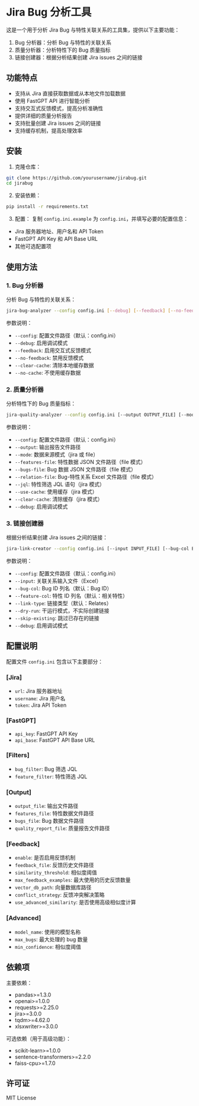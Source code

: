 # Jira Bug 分析工具

这是一个用于分析 Jira Bug 与特性关联关系的工具集，提供以下主要功能：

1. Bug 分析器：分析 Bug 与特性的关联关系
2. 质量分析器：分析特性下的 Bug 质量指标
3. 链接创建器：根据分析结果创建 Jira issues 之间的链接

## 功能特点

- 支持从 Jira 直接获取数据或从本地文件加载数据
- 使用 FastGPT API 进行智能分析
- 支持交互式反馈模式，提高分析准确性
- 提供详细的质量分析报告
- 支持批量创建 Jira issues 之间的链接
- 支持缓存机制，提高处理效率

## 安装

1. 克隆仓库：
```bash
git clone https://github.com/yourusername/jirabug.git
cd jirabug
```

2. 安装依赖：
```bash
pip install -r requirements.txt
```

3. 配置：
复制 `config.ini.example` 为 `config.ini`，并填写必要的配置信息：
- Jira 服务器地址、用户名和 API Token
- FastGPT API Key 和 API Base URL
- 其他可选配置项

## 使用方法

### 1. Bug 分析器

分析 Bug 与特性的关联关系：

```bash
jira-bug-analyzer --config config.ini [--debug] [--feedback] [--no-feedback] [--clear-cache] [--no-cache]
```

参数说明：
- `--config`: 配置文件路径（默认：config.ini）
- `--debug`: 启用调试模式
- `--feedback`: 启用交互式反馈模式
- `--no-feedback`: 禁用反馈模式
- `--clear-cache`: 清除本地缓存数据
- `--no-cache`: 不使用缓存数据

### 2. 质量分析器

分析特性下的 Bug 质量指标：

```bash
jira-quality-analyzer --config config.ini [--output OUTPUT_FILE] [--mode {jira,file}] [--features-file FEATURES_FILE] [--bugs-file BUGS_FILE] [--relation-file RELATION_FILE] [--jql JQL] [--use-cache] [--clear-cache] [--debug]
```

参数说明：
- `--config`: 配置文件路径（默认：config.ini）
- `--output`: 输出报告文件路径
- `--mode`: 数据来源模式（jira 或 file）
- `--features-file`: 特性数据 JSON 文件路径（file 模式）
- `--bugs-file`: Bug 数据 JSON 文件路径（file 模式）
- `--relation-file`: Bug-特性关系 Excel 文件路径（file 模式）
- `--jql`: 特性筛选 JQL 语句（jira 模式）
- `--use-cache`: 使用缓存（jira 模式）
- `--clear-cache`: 清除缓存（jira 模式）
- `--debug`: 启用调试模式

### 3. 链接创建器

根据分析结果创建 Jira issues 之间的链接：

```bash
jira-link-creator --config config.ini [--input INPUT_FILE] [--bug-col BUG_COL] [--feature-col FEATURE_COL] [--link-type LINK_TYPE] [--dry-run] [--skip-existing] [--debug]
```

参数说明：
- `--config`: 配置文件路径（默认：config.ini）
- `--input`: 关联关系输入文件（Excel）
- `--bug-col`: Bug ID 列名（默认：Bug ID）
- `--feature-col`: 特性 ID 列名（默认：相关特性）
- `--link-type`: 链接类型（默认：Relates）
- `--dry-run`: 干运行模式，不实际创建链接
- `--skip-existing`: 跳过已存在的链接
- `--debug`: 启用调试模式

## 配置说明

配置文件 `config.ini` 包含以下主要部分：

### [Jira]
- `url`: Jira 服务器地址
- `username`: Jira 用户名
- `token`: Jira API Token

### [FastGPT]
- `api_key`: FastGPT API Key
- `api_base`: FastGPT API Base URL

### [Filters]
- `bug_filter`: Bug 筛选 JQL
- `feature_filter`: 特性筛选 JQL

### [Output]
- `output_file`: 输出文件路径
- `features_file`: 特性数据文件路径
- `bugs_file`: Bug 数据文件路径
- `quality_report_file`: 质量报告文件路径

### [Feedback]
- `enable`: 是否启用反馈机制
- `feedback_file`: 反馈历史文件路径
- `similarity_threshold`: 相似度阈值
- `max_feedback_examples`: 最大使用的历史反馈数量
- `vector_db_path`: 向量数据库路径
- `conflict_strategy`: 反馈冲突解决策略
- `use_advanced_similarity`: 是否使用高级相似度计算

### [Advanced]
- `model_name`: 使用的模型名称
- `max_bugs`: 最大处理的 bug 数量
- `min_confidence`: 相似度阈值

## 依赖项

主要依赖：
- pandas>=1.3.0
- openai>=1.0.0
- requests>=2.25.0
- jira>=3.0.0
- tqdm>=4.62.0
- xlsxwriter>=3.0.0

可选依赖（用于高级功能）：
- scikit-learn>=1.0.0
- sentence-transformers>=2.2.0
- faiss-cpu>=1.7.0

## 许可证

MIT License